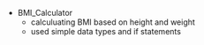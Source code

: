 - BMI_Calculator
  - calculuating BMI based on height and weight
  - used simple data types and if statements
